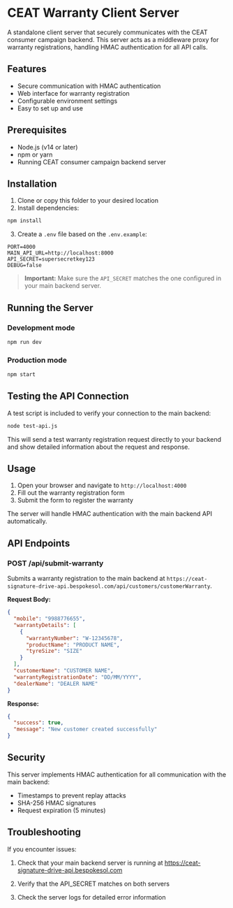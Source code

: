 # CEAT Warranty Client Server

A standalone client server that securely communicates with the CEAT consumer campaign backend. This server acts as a middleware proxy for warranty registrations, handling HMAC authentication for all API calls.

## Features

- Secure communication with HMAC authentication
- Web interface for warranty registration
- Configurable environment settings
- Easy to set up and use

## Prerequisites

- Node.js (v14 or later)
- npm or yarn
- Running CEAT consumer campaign backend server

## Installation

1. Clone or copy this folder to your desired location
2. Install dependencies:

```bash
npm install
```

3. Create a `.env` file based on the `.env.example`:

```
PORT=4000
MAIN_API_URL=http://localhost:8000
API_SECRET=supersecretkey123
DEBUG=false
```

> **Important:** Make sure the `API_SECRET` matches the one configured in your main backend server.

## Running the Server

### Development mode

```bash
npm run dev
```

### Production mode

```bash
npm start
```

## Testing the API Connection

A test script is included to verify your connection to the main backend:

```bash
node test-api.js
```

This will send a test warranty registration request directly to your backend and show detailed information about the request and response.

## Usage

1. Open your browser and navigate to `http://localhost:4000`
2. Fill out the warranty registration form
3. Submit the form to register the warranty

The server will handle HMAC authentication with the main backend API automatically.

## API Endpoints

### POST /api/submit-warranty

Submits a warranty registration to the main backend at `https://ceat-signature-drive-api.bespokesol.com/api/customers/customerWarranty`.

**Request Body:**

```json
{
  "mobile": "9988776655",
  "warrantyDetails": [
    {
      "warrantyNumber": "W-12345678",
      "productName": "PRODUCT NAME",
      "tyreSize": "SIZE"
    }
  ],
  "customerName": "CUSTOMER NAME",
  "warrantyRegistrationDate": "DD/MM/YYYY",
  "dealerName": "DEALER NAME"
}
```

**Response:**

```json
{
  "success": true,
  "message": "New customer created successfully"
}
```

## Security

This server implements HMAC authentication for all communication with the main backend:

- Timestamps to prevent replay attacks
- SHA-256 HMAC signatures
- Request expiration (5 minutes)

## Troubleshooting

If you encounter issues:

1. Check that your main backend server is running at https://ceat-signature-drive-api.bespokesol.com
2. Verify that the API_SECRET matches on both servers

4. Check the server logs for detailed error information 